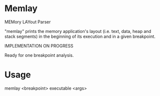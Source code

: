 # Memlay
MEMory LAYout Parser

"memlay" prints the memory application's layout (i.e. text, data, heap and stack segments) in the beginning of its execution and in a given breakpoint.

IMPLEMENTATION ON PROGRESS

Ready for one breakpoint analysis.

# Usage
memlay \<breakpoint\> executable \<args\>

